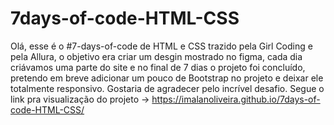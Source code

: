 # 7days-of-code-HTML-CSS
Olá, esse é o #7-days-of-code de HTML e CSS trazido pela Girl Coding e pela Allura, o objetivo era criar um desgin mostrado no figma, cada dia criávamos uma parte do site e no final de 7 dias o projeto foi concluído, pretendo em breve adicionar um pouco de Bootstrap no projeto e deixar ele totalmente responsivo. Gostaria de agradecer pelo incrível desafio.
Segue o link pra visualização do projeto ->  https://imalanoliveira.github.io/7days-of-code-HTML-CSS/
